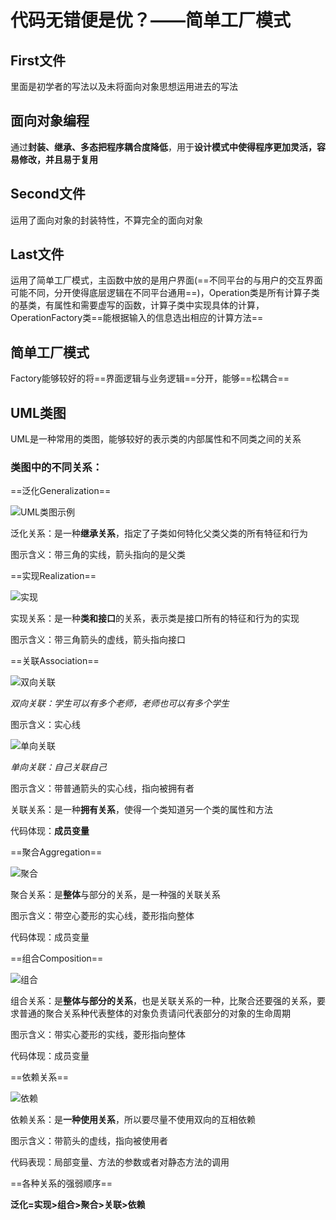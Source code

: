 # 代码无错便是优？——简单工厂模式

## First文件

里面是初学者的写法以及未将面向对象思想运用进去的写法

## 面向对象编程

通过**封装、继承、多态把程序耦合度降低**，用于**设计模式中使得程序更加灵活，容易修改，并且易于复用**

## Second文件

运用了面向对象的封装特性，不算完全的面向对象

## Last文件

运用了简单工厂模式，主函数中放的是用户界面(==不同平台的与用户的交互界面可能不同，分开使得底层逻辑在不同平台通用==)，Operation类是所有计算子类的基类，有属性和需要虚写的函数，计算子类中实现具体的计算，OperationFactory类==能根据输入的信息选出相应的计算方法==

## 简单工厂模式

Factory能够较好的将==界面逻辑与业务逻辑==分开，能够==松耦合==

## UML类图

UML是一种常用的类图，能够较好的表示类的内部属性和不同类之间的关系



### 类图中的不同关系：

==泛化Generalization==

![UML类图示例](picture/第一章/UML类图示例.png)

泛化关系：是一种**继承关系**，指定了子类如何特化父类父类的所有特征和行为

图示含义：带三角的实线，箭头指向的是父类

==实现Realization==

![实现](picture/第一章/实现.png)

实现关系：是一种**类和接口**的关系，表示类是接口所有的特征和行为的实现

图示含义：带三角箭头的虚线，箭头指向接口

==关联Association==

![双向关联](picture/第一章/双向关联.png)

*双向关联：学生可以有多个老师，老师也可以有多个学生*

图示含义：实心线

![单向关联](picture/第一章/单向关联.png)

*单向关联：自己关联自己*

图示含义：带普通箭头的实心线，指向被拥有者

关联关系：是一种**拥有关系**，使得一个类知道另一个类的属性和方法

代码体现：**成员变量**

==聚合Aggregation==

![聚合](picture/第一章/聚合.png)

聚合关系：是**整体**与部分的关系，是一种强的关联关系

图示含义：带空心菱形的实心线，菱形指向整体

代码体现：成员变量

==组合Composition==

![组合](picture/第一章/组合.png)

组合关系：是**整体与部分的关系**，也是关联关系的一种，比聚合还要强的关系，要求普通的聚合关系种代表整体的对象负责请问代表部分的对象的生命周期

图示含义：带实心菱形的实线，菱形指向整体

代码体现：成员变量

==依赖关系==

![依赖](picture/第一章/依赖.png)

依赖关系：是**一种使用关系**，所以要尽量不使用双向的互相依赖

图示含义：带箭头的虚线，指向被使用者

代码表现：局部变量、方法的参数或者对静态方法的调用

==各种关系的强弱顺序==

**泛化=实现>组合>聚合>关联>依赖**